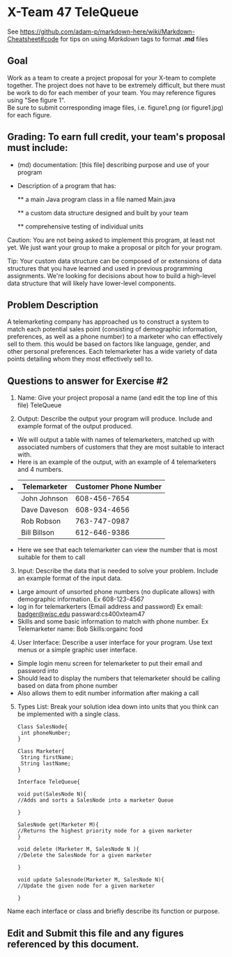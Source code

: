 # X-Team 47 TeleQueue

See https://github.com/adam-p/markdown-here/wiki/Markdown-Cheatsheet#code for tips on using *Markdown* tags to format __.md__ files

## Goal

Work as a team to create a project proposal for your X-team to complete together.
The project does not have to be extremely difficult,
but there must be work to do for each member of your team.
You may reference figures using "See figure 1".  
Be sure to submit corresponding image files, i.e. figure1.png (or figure1.jpg) for each figure.

## Grading: To earn full credit, your team's proposal must include:

* (md) documentation: [this file] describing purpose and use of your program

* Description of a program that has:

  ** a main Java program class in a file named Main.java
  
  ** a custom data structure designed and built by your team
  
  ** comprehensive testing of individual units
  
 Caution: You are not being asked to implement this program, at least not yet. 
 We just want your group to make a proposal or pitch for your program.
 
 Tip: Your custom data structure can be composed of or extensions of data structures that you have learned and used in previous programming assignments.  We're looking for decisions about how to build a high-level data structure that will likely have lower-level components.

## Problem Description

A telemarketing company has approached us to construct a system to match each potential sales point (consisting of demographic information, preferences, as well as a phone number) to a marketer who can effectively sell to them. this would be based on factors like language, gender, and other personal preferences. Each telemarketer has a wide variety of data points detailing whom they most effectively sell to. 

## Questions to answer for Exercise #2

1. Name: Give your project proposal a name (and edit the top line of this file)
TeleQueue


2. Output: Describe the output your program will produce.  Include and example format of the output produced.
* We will output a table with names of telemarketers, matched up with associated numbers of customers that they are most suitable to   interact with.
* Here is an example of the output, with an example of 4 telemarketers and 4 numbers. 
* | Telemarketer  | Customer Phone Number |
  | ------------- | ------------- |
  | John Johnson  | 608-456-7654  |
  | Dave Daveson  | 608-934-4656  |
  | Rob Robson  | 763-747-0987 |
  | Bill Billson  | 612-646-9386  |
* Here we see that each telemarketer can view the number that is most suitable for them to call 

3. Input: Describe the data that is needed to solve your problem. Include an example format of the input data.
* Large amount of unsorted phone numbers (no duplicate allows) with demographic information. Ex 608-123-4567
* log in for telemarkerters (Email address and password) Ex email: badger@wisc.edu passward:cs400xteam47
* Skills and some basic information to match with phone number. Ex Telemarketer name: Bob Skills:orgainc food 


4. User Interface: Describe a user interface for your program.  Use text menus or a simple graphic user interface.
* Simple login menu screen for telemarketer to put their email and password into
* Should lead to display the numbers that telemarketer should be calling based on data from phone number
* Also allows them to edit number information after making a call

5. Types List: Break your solution idea down into units that you think can be implemented with a single class.
   
    ```
    Class SalesNode{
     int phoneNumber; 
    }
    ```
    
    ```
    Class Marketer{
     String firstName;
     String lastName; 
    }
    ```
    
    ```
    Interface TeleQueue{
    
    void put(SalesNode N){
    //Adds and sorts a SalesNode into a marketer Queue 
    
    }
    
    SalesNode get(Marketer M){
    //Returns the highest priority node for a given marketer
    } 
    
    void delete (Marketer M, SalesNode N ){
    //Delete the SalesNode for a given marketer 
    
    }  
    
    void update Salesnode(Marketer M, SalesNode N){
    //Update the given node for a given marketer
    
    }
    ```
    

Name each interface or class and briefly describe its function or purpose.


## Edit and Submit this file and any figures referenced by this document.

